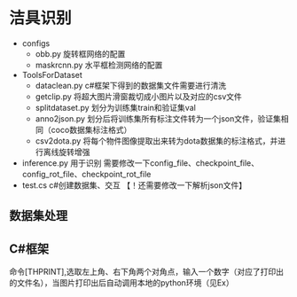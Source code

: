 # 洁具识别

- configs
  - obb.py 旋转框网络的配置
  - maskrcnn.py 水平框检测网络的配置
- ToolsForDataset
  - dataclean.py c#框架下得到的数据集文件需要进行清洗
  - getclip.py 将超大图片滑窗裁切成小图片以及对应的csv文件
  - splitdataset.py 划分为训练集train和验证集val
  - anno2json.py 划分后将训练集所有标注文件转为一个json文件，验证集相同（coco数据集标注格式）
  - csv2dota.py 将每个物件图像提取出来转为dota数据集的标注格式，并进行离线旋转增强
- inference.py 用于识别
    需要修改一下config_file、checkpoint_file、config_rot_file、checkpoint_rot_file
- test.cs c#创建数据集、交互 【！还需要修改一下解析json文件】

## 数据集处理

## C#框架

命令[THPRINT],选取左上角、右下角两个对角点，输入一个数字（对应了打印出的文件名），当图片打印出后自动调用本地的python环境（见Ex）
